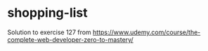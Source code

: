 # shopping-list

Solution to exercise 127 from https://www.udemy.com/course/the-complete-web-developer-zero-to-mastery/
